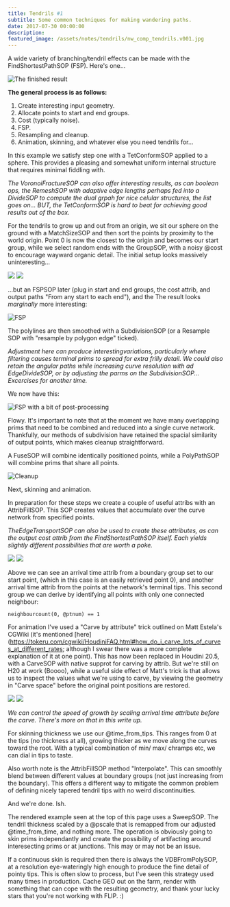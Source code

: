 ```yaml
---
title: Tendrils #1
subtitle: Some common techniques for making wandering paths.
date: 2017-07-30 00:00:00
description:
featured_image: /assets/notes/tendrils/nw_comp_tendrils.v001.jpg
---
```


A wide variety of branching/tendril effects can be made with the FindShortestPathSOP (FSP). Here's one...

![The finished result](/assets/notes/tendrils/nw_comp_tendrils.v001.jpg)

**The general process is as follows:**

1. Create interesting input geometry.
2. Allocate points to start and end groups.
3. Cost (typically noise).
4. FSP.
5. Resampling and cleanup.
7. Animation, skinning, and whatever else you need tendrils for...

In this example we satisfy step one with a TetConformSOP applied to a sphere. This provides a pleasing and somewhat uniform internal structure that requires minimal fiddling with.

*The VoronoiFractureSOP can also offer interesting results, as can boolean ops, the RemeshSOP with adaptive edge lengths perhaps fed into a DivideSOP to compute the dual grpah for nice celular structures, the list goes on... BUT, the TetConformSOP is hard to beat for achieving good results out of the box.*

For the tendrils to grow up and out from an origin, we sit our sphere on the ground with a MatchSizeSOP and then sort the points by proximity to the world origin. Point 0 is now the closest to the origin and becomes our start group, while we select random ends with the GroupSOP, with a noisy @cost to encourage wayward organic detail. The initial setup looks massively uninteresting...

<div class="gallery" data-columns="2">
	<img src="/assets/notes/tendrils/tendrils_initial_sphere.jpg">
	<img src="/assets/notes/tendrils/tendrils_initial_setup.jpg">	
</div>

...but an FSPSOP later (plug in start and end groups, the cost attrib, and output paths "From any start to each end"), and the The result looks *marginally* more interesting:

![FSP](/assets/notes/tendrils/tendrils_hard.jpg)

The polylines are then smoothed with a SubdivisionSOP (or a Resample SOP with "resample by polygon edge" ticked).

*Adjustment here can produce interestingvariations, particularly where filtering causes terminal prims to spread for extra frilly detail. We could also retain the angular paths while increasing curve resolution with ad EdgeDivideSOP, or by adjusting the parms on the SubdivisionSOP... Excercises for another time.*

We now have this:

![FSP with a bit of post-processing](/assets/notes/tendrils/tendrils_smooth.jpg)

Flowy. It's important to note that at the moment we have many overlapping prims that need to be combined and reduced into a single curve network. Thankfully, our methods of subdivision have retained the spacial similarity of output points, which makes cleanup straightforward.

A FuseSOP will combine identically positioned points, while a PolyPathSOP will combine prims that share all points.

![Cleanup](/assets/notes/tendrils/tendrils_cleanup.jpg)

Next, skinning and animation.

In preparation for these steps we create a couple of useful attribs with an AttribFillSOP. This SOP creates values that accumulate over the curve network from specified points.

*TheEdgeTransportSOP can also be used to create these attributes, as can the output cost attrib from the FindShortestPathSOP itself. Each yields slightly different possibilities that are worth a poke.*

<div class="gallery" data-columns="2">
	<img src="/assets/notes/tendrils/tendrils_arrival_time_from_roots.jpg">
	<img src="/assets/notes/tendrils/tendrils_arrival_time_from_tips.jpg">	
</div>

Above we can see an arrival time attrib from a boundary group set to our start point, (which in this case is an easily retrieved point 0), and another arrival time attrib from the points at the network's terminal tips. This second group we can derive by identifying all points with only one connected neighbour:

```neighbourcount(0, @ptnum) == 1```

For animation I've used a "Carve by attribute" trick outlined on Matt Estela's CGWiki (it's mentioned [here](https://tokeru.com/cgwiki/HoudiniFAQ.html#how_do_i_carve_lots_of_curves_at_different_rates; although I swear there was a more complete explanation of it at one point). This has now been replaced in Houdini 20.5, with a CarveSOP with native supprot for carving by attrib. But we're still on H20 at work (Boooo), while a useful side effect of Matt's trick is that allows us to inspect the values what we're using to carve, by viewing the geometry in "Carve space" before the original point positions are restored.

<div class="gallery" data-columns="2">
	<img src="/assets/notes/tendrils/tendrils_carve_setup.jpg">
	<img src="/assets/notes/tendrils/tendrils_anim.gif">	
</div>

*We can control the speed of growth by scaling arrival time attribute before the carve. There's more on that in this write up.*

For skinning thickness we use our @time_from_tips. This ranges from 0 at the tips (no thickness at all), growing thicker as we move along the curves toward the root. With a typical combination of min/ max/ chramps etc, we can dial in tips to taste.

Also worth note is the AttribFillSOP method "Interpolate". This can smoothly blend between different values at boundary groups (not just increasing from the boundary). This offers a different way to mitigate the common problem of defining nicely tapered tendril tips with no weird discontinuities.

And we're done. Ish.

The rendered example seen at the top of this page uses a SweepSOP. The tendril thickness scaled by a @pscale that is remapped from our adjusted @time_from_time, and nothing more. The operation is obviously going to skin prims independantly and create the possibility of artifacting around interesecting prims or at junctions. This may or may not be an issue.

If a continuous skin is required then there is always the VDBFromPolySOP, at a resolution eye-wateringly high enough to produce the fine detail of pointy tips. This is often slow to process, but I've seen this strategy used many times in production. Cache GEO out on the farm, render with something that can cope with the resulting geometry, and thank your lucky stars that you're not working with FLIP. :)